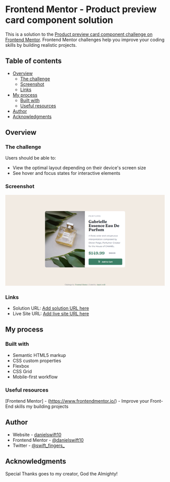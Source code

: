 # Frontend Mentor - Product preview card component solution

This is a solution to the [Product preview card component challenge on Frontend Mentor](https://www.frontendmentor.io/challenges/product-preview-card-component-GO7UmttRfa). Frontend Mentor challenges help you improve your coding skills by building realistic projects. 

## Table of contents

- [Overview](#overview)
  - [The challenge](#the-challenge)
  - [Screenshot](#screenshot)
  - [Links](#links)
- [My process](#my-process)
  - [Built with](#built-with)
  - [Useful resources](#useful-resources)
- [Author](#author)
- [Acknowledgments](#acknowledgments)

## Overview

### The challenge

Users should be able to:

- View the optimal layout depending on their device's screen size
- See hover and focus states for interactive elements

### Screenshot

![Design for Product Preview Card Component](./product-preview-card-component-desktop.jpg)

### Links

- Solution URL: [Add solution URL here](https://your-solution-url.com)
- Live Site URL: [Add live site URL here](https://swift-product-preview-card.netlify.app)

## My process

### Built with

- Semantic HTML5 markup
- CSS custom properties
- Flexbox
- CSS Grid
- Mobile-first workflow

### Useful resources
[Frontend Mentor] - (https://www.frontendmentor.io/) - Improve your Front-End skills my building projects

## Author

- Website - [danielswift10](https://github.com/danielswift10)
- Frontend Mentor - [@danielswift10](https://www.frontendmentor.io/profile/danielswift10)
- Twitter - [@swift_fingers_](https://twitter.com/swift_fingers_)

## Acknowledgments
Special Thanks goes to my creator, God the Almighty!